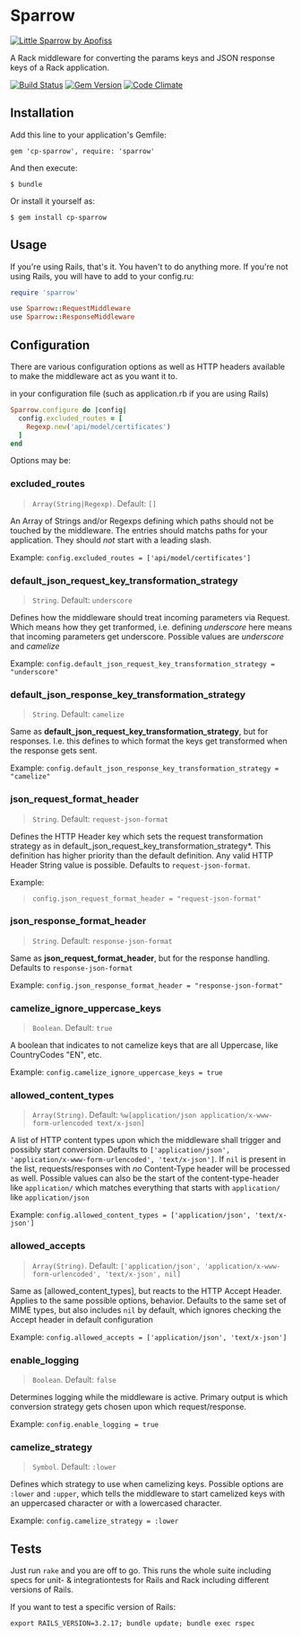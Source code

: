 # Sparrow

[![Little Sparrow by Apofiss](http://orig07.deviantart.net/d937/f/2015/064/c/1/little_sparrow_by_apofiss-d5wpswt.jpg)](http://www.deviantart.com/art/Little-Sparrow-357282461)

A Rack middleware for converting the params keys and JSON response keys of a Rack application.

[![Build Status](https://travis-ci.org/GateprotectGmbH/sparrow.svg?branch=master)](https://travis-ci.org/GateprotectGmbH/sparrow) [![Gem Version](https://badge.fury.io/rb/cp-sparrow.svg)](http://badge.fury.io/rb/cp-sparrow)
[![Code Climate](https://codeclimate.com/github/GateprotectGmbH/sparrow/badges/gpa.svg)](https://codeclimate.com/github/GateprotectGmbH/sparrow)

## Installation

Add this line to your application's Gemfile:

    gem 'cp-sparrow', require: 'sparrow'

And then execute:

    $ bundle

Or install it yourself as:

    $ gem install cp-sparrow

## Usage

If you're using Rails, that's it. You haven't to do anything more. If you're not using Rails, you will have to add to your config.ru:

```rb
require 'sparrow'

use Sparrow::RequestMiddleware
use Sparrow::ResponseMiddleware
```

## Configuration

There are various configuration options as well as HTTP headers available to
make the middleware act as you want it to.

in your configuration file (such as application.rb if you are using Rails)

```ruby
Sparrow.configure do |config|
  config.excluded_routes = [
    Regexp.new('api/model/certificates')
  ]
end
```

Options may be:

### excluded_routes

> `Array(String|Regexp)`. Default: `[]`

An Array of Strings and/or Regexps defining which paths should not be touched by the middleware. The entries should matchs paths for your application. They should *not* start with a leading slash.

Example:
`config.excluded_routes = ['api/model/certificates']`


### default_json_request_key_transformation_strategy

> `String`. Default: `underscore`

Defines how the middleware should treat incoming parameters via Request. Which means how they get tranformed, i.e. defining _underscore_ here means that incoming parameters get underscore. Possible values are _underscore_ and _camelize_

Example:
`config.default_json_request_key_transformation_strategy = "underscore"`

### default_json_response_key_transformation_strategy

> `String`. Default: `camelize`

Same as **default_json_request_key_transformation_strategy**, but for responses. I.e. this defines to which format the keys get transformed when the response gets sent.

Example:
`config.default_json_response_key_transformation_strategy = "camelize"`

### json_request_format_header

> `String`. Default: `request-json-format`

Defines the HTTP Header key which sets the request transformation strategy as in default_json_request_key_transformation_strategy*. This definition has higher priority than the default definition. Any valid HTTP Header String value is possible. Defaults to `request-json-format`.

Example:
> `config.json_request_format_header = "request-json-format"`


### json_response_format_header

> `String`. Default: `response-json-format`

Same as **json_request_format_header**, but for the response handling. Defaults to `response-json-format`

Example:
`config.json_response_format_header = "response-json-format"`

### camelize_ignore_uppercase_keys

> `Boolean`. Default: `true`

A boolean that indicates to not camelize keys that are all Uppercase, like CountryCodes "EN", etc.

Example:
`config.camelize_ignore_uppercase_keys = true `

### allowed_content_types

> `Array(String)`. Default: `%w[application/json application/x-www-form-urlencoded text/x-json]`

A list of HTTP content types upon which the middleware shall trigger and possibly start  conversion. Defaults to `['application/json', 'application/x-www-form-urlencoded', 'text/x-json']`. If `nil` is present in the list, requests/responses with *no* Content-Type header will be processed as well. Possible values can also be the start of the content-type-header like ```application/``` which matches everything that starts with ```application/``` like ```application/json```

Example:
`config.allowed_content_types = ['application/json', 'text/x-json']`

### allowed_accepts

> `Array(String)`. Default: `['application/json', 'application/x-www-form-urlencoded', 'text/x-json', nil]`

Same as [allowed_content_types], but reacts to the HTTP Accept Header. Applies to the same possible options, behavior. Defaults to the same set of MIME types, but also includes `nil` by default, which ignores checking the Accept header in default configuration

Example:
`config.allowed_accepts = ['application/json', 'text/x-json']`

### enable_logging

> `Boolean`. Default: `false`

Determines logging while the middleware is active. Primary output is which conversion strategy gets chosen upon which request/response.

Example:
`config.enable_logging = true`

### camelize_strategy

> `Symbol`. Default: `:lower`

Defines which strategy to use when camelizing keys. Possible options are `:lower` and `:upper`, which tells the middleware to
start camelized keys with an uppercased character or with a lowercased character.

Example:
`config.camelize_strategy = :lower`

## Tests

Just run `rake` and you are off to go. This runs the whole suite including
specs for unit- & integrationtests for Rails and Rack including different versions of Rails.

If you want to test a specific version of Rails:

```
export RAILS_VERSION=3.2.17; bundle update; bundle exec rspec
```

